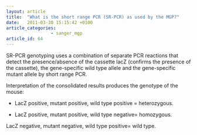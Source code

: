```yaml
---
layout: article
title:  "What is the short range PCR (SR-PCR) as used by the MGP?"
date:   2011-03-30 15:15:42 +0100
article_categories: 
                 - sanger_mgp
article_id: 64
---
```


SR-PCR genotyping uses a combination of separate PCR reactions that detect the presence/absence of the cassette lacZ (confirms the presence of the cassette), the gene-specific wild type allele and the gene-specific mutant allele by short range PCR. 

Interpretation of the consolidated results produces the genotype of the mouse:

* LacZ positive, mutant positive, wild type positive = heterozygous.

* LacZ positive, mutant positive, wild type negative= homozygous.

LacZ negative, mutant negative, wild type positive= wild type. 